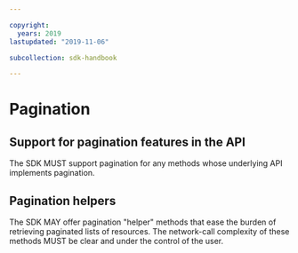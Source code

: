```yaml
---

copyright:
  years: 2019
lastupdated: "2019-11-06"

subcollection: sdk-handbook

---
```

# Pagination

## Support for pagination features in the API

The SDK MUST support pagination for any methods whose underlying API implements pagination.

## Pagination helpers

The SDK MAY offer pagination "helper" methods that ease the burden of retrieving paginated lists of resources.
The network-call complexity of these methods MUST be clear and under the control of the user.

